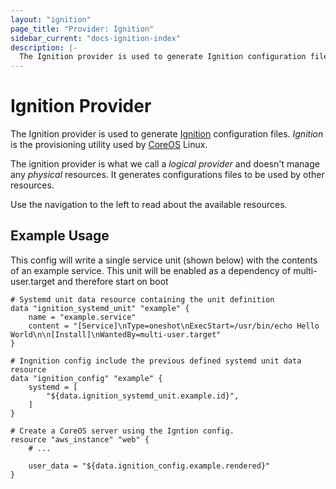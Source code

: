 ```yaml
---
layout: "ignition"
page_title: "Provider: Ignition"
sidebar_current: "docs-ignition-index"
description: |-
  The Ignition provider is used to generate Ignition configuration files used by CoreOS Linux.
---
```


# Ignition Provider

The Ignition provider is used to generate [Ignition](https://coreos.com/ignition/docs/latest/) configuration files. _Ignition_ is the provisioning utility used by [CoreOS](https://coreos.com/) Linux.

The ignition provider is what we call a _logical provider_ and doesn't manage any _physical_ resources. It generates configurations files to be used by other resources.

Use the navigation to the left to read about the available resources.

## Example Usage

This config will write a single service unit (shown below) with the contents of an example service. This unit will be enabled as a dependency of multi-user.target and therefore start on boot

```
# Systemd unit data resource containing the unit definition
data "ignition_systemd_unit" "example" {
	name = "example.service"
	content = "[Service]\nType=oneshot\nExecStart=/usr/bin/echo Hello World\n\n[Install]\nWantedBy=multi-user.target"
}

# Ingnition config include the previous defined systemd unit data resource
data "ignition_config" "example" {
	systemd = [
		"${data.ignition_systemd_unit.example.id}",
	]
}

# Create a CoreOS server using the Igntion config.
resource "aws_instance" "web" {
    # ...

	user_data = "${data.ignition_config.example.rendered}"
}
```
